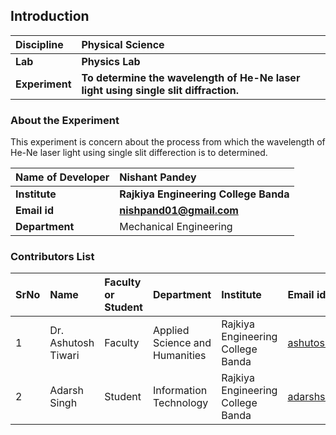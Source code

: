 ## Introduction


<b>Discipline | <b>Physical Science
:--|:--|
<b> Lab | <b> Physics Lab
<b> Experiment|     <b> To determine the wavelength of He-Ne laser light using single slit diffraction. 

### About the Experiment 
This experiment is concern about the process from which the wavelength of He-Ne laser light using single slit differection  is to determined.

<b>Name of Developer | <b> Nishant Pandey 
:--|:--|
<b> Institute | <b> Rajkiya Engineering College Banda 
<b> Email id|     <b> nishpand01@gmail.com 
<b> Department |  Mechanical Engineering

### Contributors List

SrNo | Name | Faculty or Student | Department| Institute | Email id
:--|:--|:--|:--|:--|:--|
1 | Dr. Ashutosh Tiwari| Faculty | Applied Science and Humanities  | Rajkiya Engineering College Banda | ashutosh.tiwari@recbanda.ac.in
2 | Adarsh Singh | Student| Information Technology | Rajkiya Engineering College Banda |adarshsingh2508@gmail.com


